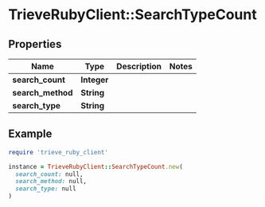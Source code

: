# TrieveRubyClient::SearchTypeCount

## Properties

| Name | Type | Description | Notes |
| ---- | ---- | ----------- | ----- |
| **search_count** | **Integer** |  |  |
| **search_method** | **String** |  |  |
| **search_type** | **String** |  |  |

## Example

```ruby
require 'trieve_ruby_client'

instance = TrieveRubyClient::SearchTypeCount.new(
  search_count: null,
  search_method: null,
  search_type: null
)
```

